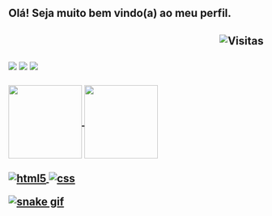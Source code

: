 <h2>Olá! Seja muito bem vindo(a) ao meu perfil.<h2>
  
<div align=right>
  <img src="https://visitor-badge.glitch.me/badge?page_id=luizfelipe9627" background="#8844ee" alt="Visitas">
</div>
  
<br>
  
<div> 
  <a href="https://www.linkedin.com/in/luizfelipe9627/"><img src="https://img.shields.io/badge/-LinkedIn-%230077B5?style=for-the-badge&logo=linkedin&logoColor=white"></a>
  <a href"https://api.whatsapp.com/send?phone=5511952353969/"><img src="https://img.shields.io/badge/WhatsApp-25D366?style=for-the-badge&logo=whatsapp&logoColor=white"></a>
  <a href"https://www.m.me/luizfelipe.9627/"><img src="https://img.shields.io/badge/Messenger-00B2FF?style=for-the-badge&logo=messenger&logoColor=white"></a>
</div>
  
<br>

<div>
  <a href="https://github.com/luizfelipe9627">
  <img height="145em"   align="center" src="https://github-readme-stats.vercel.app/api?username=luizfelipe9627&show_icons=true&theme=react&include_all_commits=true&count_private=true"/>
  <img height="145em"  align="center" src="https://github-readme-stats.vercel.app/api/top-langs/?username=luizfelipe9627&layout=compact&langs_count=7&theme=react" />
</div>


<div  align="left"> 
  <div style="display: inline_block"><br>
  <img align="center" alt="html5" src="https://img.shields.io/badge/HTML5-E34F26?style=for-the-badge&logo=html5&logoColor=white" />
  <img align="center" alt="css" src="https://img.shields.io/badge/CSS3-1572B6?style=for-the-badge&logo=css3&logoColor=white" />
</div>
  
![snake gif](https://github.com/luizfelipe9627/luizfelipe9627/blob/output/github-contribution-grid-snake.svg)

  
